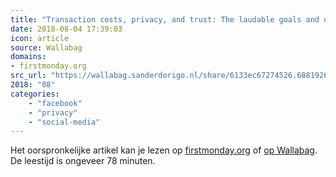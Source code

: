 ```yaml
---
title: "Transaction costs, privacy, and trust: The laudable goals and ultimate failure of notice and choice ..."
date: 2018-08-04 17:39:03
icon: article
source: Wallabag
domains:
- firstmonday.org
src_url: "https://wallabag.sanderdorigo.nl/share/6133ec67274526.68819260"
2018: "08"
categories:
    - "facebook"
    - "privacy"
    - "social-media"
---
```

Het oorspronkelijke artikel kan je lezen op [firstmonday.org](http://firstmonday.org/ojs/index.php/fm/article/view/4838/3802) of [op Wallabag](https://wallabag.sanderdorigo.nl/share/6133ec67274526.68819260). De leestijd is ongeveer 78 minuten.